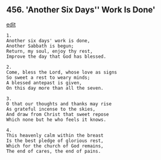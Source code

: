 
## 456.  'Another Six Days'' Work Is Done'
[edit](https://docs.google.com/document/d/1VfxuY9cQDYpPcjkWl0r0AC6OOx%2DEmoK5/edit?mode=html)



    1.
    Another six days' work is done, 
    Another Sabbath is begun; 
    Return, my soul, enjoy thy rest, 
    Improve the day that God has blessed. 

    2.
    Come, bless the Lord, whose love as signs 
    So sweet a rest to weary minds; 
    A blessed antepast is given, 
    On this day more than all the seven. 

    3.
    O that our thoughts and thanks may rise 
    As grateful incense to the skies, 
    And draw from Christ that sweet repose 
    Which none but he who feels it knows. 

    4.
    This heavenly calm within the breast 
    Is the best pledge of glorious rest, 
    Which for the church of God remains, 
    The end of cares, the end of pains.
